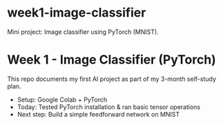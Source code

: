 # week1-image-classifier
Mini project: Image classifier using PyTorch (MNIST).
# Week 1 - Image Classifier (PyTorch)

This repo documents my first AI project as part of my 3-month self-study plan.
- Setup: Google Colab + PyTorch
- Today: Tested PyTorch installation & ran basic tensor operations
- Next step: Build a simple feedforward network on MNIST
